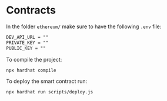 # Contracts

In the folder `ethereum/` make sure to have the following `.env` file:

```txt
DEV_API_URL = ""
PRIVATE_KEY = ""
PUBLIC_KEY = ""
```

To compile the project:

```sh
npx hardhat compile
```

To deploy the smart contract run:

```sh
npx hardhat run scripts/deploy.js
```
